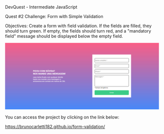 DevQuest - Intermediate JavaScript

Quest #2
Challenge: Form with Simple Validation

Objectives:
Create a form with field validation.
If the fields are filled, they should turn green.
If empty, the fields should turn red, and a "mandatory field" message should be displayed below the empty field.

![Project image below](./images/form-validation.png)

You can access the project by clicking on the link below:

https://brunocarletti182.github.io/form-validation/

